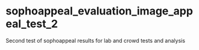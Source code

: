 # sophoappeal_evaluation_image_appeal_test_2
Second test of sophoappeal results for lab and crowd tests and analysis
